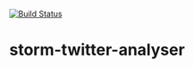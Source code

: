 [![Build Status](https://api.travis-ci.org/lpicanco/storm-twitter-analyser.svg?branch=master)](https://travis-ci.org/lpicanco/storm-twitter-analyser)

# storm-twitter-analyser
